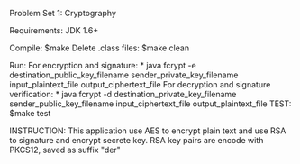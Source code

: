 Problem Set 1: Cryptography

Requirements: JDK 1.6+

Compile: $make
Delete .class files: $make clean

Run: 
   For encryption and signature: 
     * java fcrypt -e destination_public_key_filename sender_private_key_filename input_plaintext_file output_ciphertext_file
   For decryption and signature verification:
     * java fcrypt -d destination_private_key_filename sender_public_key_filename input_ciphertext_file output_plaintext_file
TEST:
  $make test

INSTRUCTION:
  This application use AES to encrypt plain text and use RSA to signature and encrypt secrete key. 
  RSA key  pairs are encode with PKCS12, saved as suffix "der"






